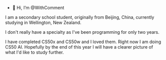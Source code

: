- 👋 Hi, I’m @WithComment

<!---
WithComment/WithComment is a ✨ special ✨ repository because its `README.md` (this file) appears on your GitHub profile.
You can click the Preview link to take a look at your changes.
--->

I am a secondary school student, originally from Beijing, China, currently studying in Wellington, New Zealand.

I don't really have a specialty as I've been programming for only two years.

I have completed CS50x and CS50w and I loved them. Right now I am doing CS50 AI. Hopefully by the end of this year I will have a clearer picture of what I'd like to study further.
